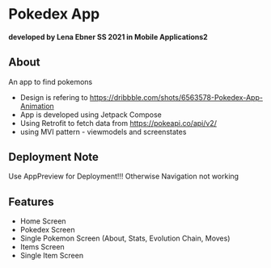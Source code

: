 # Pokedex App
#### developed by Lena Ebner SS 2021 in Mobile Applications2
## About
An app to find pokemons  
- Design is refering to https://dribbble.com/shots/6563578-Pokedex-App-Animation
- App is developed using Jetpack Compose
- Using Retrofit to fetch data from https://pokeapi.co/api/v2/
- using MVI pattern - viewmodels and screenstates

## Deployment Note
Use AppPreview for Deployment!!! Otherwise Navigation not working

## Features
- Home Screen
- Pokedex Screen
- Single Pokemon Screen (About, Stats, Evolution Chain, Moves)
- Items Screen
- Single Item Screen

